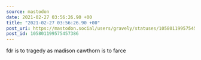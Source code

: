 ```yaml
---
source: mastodon
date: 2021-02-27 03:56:26.90 +00
title: "2021-02-27 03:56:26.90 +00"
post_uri: https://mastodon.social/users/gravely/statuses/105801199575457386
post_id: 105801199575457386
---
```

fdr is to tragedy as madison cawthorn is to farce


